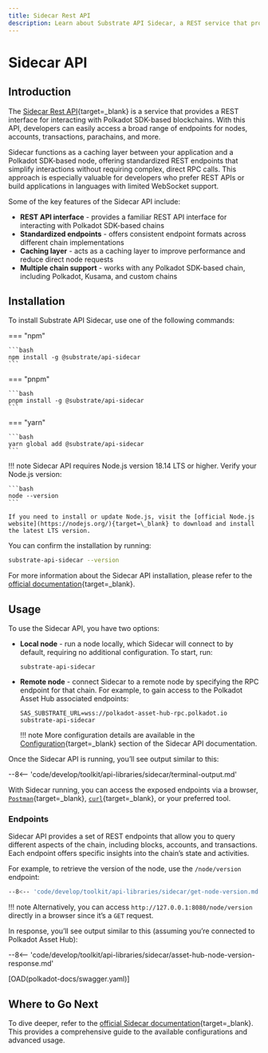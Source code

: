 ```yaml
---
title: Sidecar Rest API
description: Learn about Substrate API Sidecar, a REST service that provides endpoints for interacting with Polkadot SDK-based chains and simplifies blockchain interactions.
---
```


# Sidecar API

## Introduction

The [Sidecar Rest API](https://github.com/paritytech/substrate-api-sidecar){target=\_blank} is a service that provides a REST interface for interacting with Polkadot SDK-based blockchains. With this API, developers can easily access a broad range of endpoints for nodes, accounts, transactions, parachains, and more.

Sidecar functions as a caching layer between your application and a Polkadot SDK-based node, offering standardized REST endpoints that simplify interactions without requiring complex, direct RPC calls. This approach is especially valuable for developers who prefer REST APIs or build applications in languages with limited WebSocket support.

Some of the key features of the Sidecar API include:

- **REST API interface** - provides a familiar REST API interface for interacting with Polkadot SDK-based chains
- **Standardized endpoints** - offers consistent endpoint formats across different chain implementations
- **Caching layer** - acts as a caching layer to improve performance and reduce direct node requests
- **Multiple chain support** - works with any Polkadot SDK-based chain, including Polkadot, Kusama, and custom chains

## Installation

To install Substrate API Sidecar, use one of the following commands:

=== "npm"

    ```bash
    npm install -g @substrate/api-sidecar
    ```

=== "pnpm"

    ```bash
    pnpm install -g @substrate/api-sidecar
    ```

=== "yarn"

    ```bash
    yarn global add @substrate/api-sidecar
    ```

!!! note
    Sidecar API requires Node.js version 18.14 LTS or higher. Verify your Node.js version:

    ```bash
    node --version
    ```

    If you need to install or update Node.js, visit the [official Node.js website](https://nodejs.org/){target=\_blank} to download and install the latest LTS version.

You can confirm the installation by running:

```bash
substrate-api-sidecar --version
```

For more information about the Sidecar API installation, please refer to the [official documentation](https://github.com/paritytech/substrate-api-sidecar?tab=readme-ov-file#npm-package-installation-and-usage){target=\_blank}.

## Usage

To use the Sidecar API, you have two options:

- **Local node** - run a node locally, which Sidecar will connect to by default, requiring no additional configuration. To start, run:
    ```
    substrate-api-sidecar
    ```
- **Remote node** - connect Sidecar to a remote node by specifying the RPC endpoint for that chain. For example, to gain access to the Polkadot Asset Hub associated endpoints:
    ```
    SAS_SUBSTRATE_URL=wss://polkadot-asset-hub-rpc.polkadot.io substrate-api-sidecar
    ```

    !!! note
        More configuration details are available in the [Configuration](https://github.com/paritytech/substrate-api-sidecar?tab=readme-ov-file#configuration){target=\_blank} section of the Sidecar API documentation.

Once the Sidecar API is running, you’ll see output similar to this:

--8<-- 'code/develop/toolkit/api-libraries/sidecar/terminal-output.md'

With Sidecar running, you can access the exposed endpoints via a browser, [`Postman`](https://www.postman.com/){target=\_blank}, [`curl`](https://curl.se/){target=\_blank}, or your preferred tool.

### Endpoints

Sidecar API provides a set of REST endpoints that allow you to query different aspects of the chain, including blocks, accounts, and transactions. Each endpoint offers specific insights into the chain’s state and activities.

For example, to retrieve the version of the node, use the `/node/version` endpoint:

```bash
--8<-- 'code/develop/toolkit/api-libraries/sidecar/get-node-version.md'
```
!!! note
    Alternatively, you can access `http://127.0.0.1:8080/node/version` directly in a browser since it’s a `GET` request.

In response, you’ll see output similar to this (assuming you’re connected to Polkadot Asset Hub):

--8<-- 'code/develop/toolkit/api-libraries/sidecar/asset-hub-node-version-response.md'

[OAD(polkadot-docs/swagger.yaml)]

## Where to Go Next

To dive deeper, refer to the [official Sidecar documentation](https://github.com/paritytech/substrate-api-sidecar?tab=readme-ov-file#substrateapi-sidecar){target=\_blank}. This provides a comprehensive guide to the available configurations and advanced usage.
